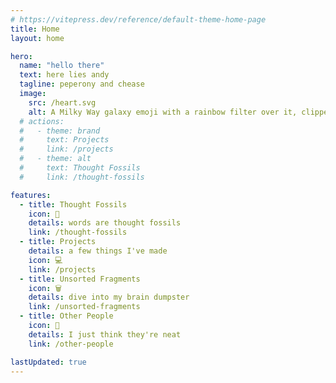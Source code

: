 ```yaml
---
# https://vitepress.dev/reference/default-theme-home-page
title: Home
layout: home

hero:
  name: "hello there"
  text: here lies andy
  tagline: peperony and chease
  image:
    src: /heart.svg
    alt: A Milky Way galaxy emoji with a rainbow filter over it, clipped into a heart shape at .
  # actions:
  #   - theme: brand
  #     text: Projects
  #     link: /projects
  #   - theme: alt
  #     text: Thought Fossils
  #     link: /thought-fossils

features:
  - title: Thought Fossils
    icon: 💭
    details: words are thought fossils
    link: /thought-fossils
  - title: Projects
    details: a few things I've made
    icon: 💻
    link: /projects
  - title: Unsorted Fragments
    icon: 🗑️
    details: dive into my brain dumpster
    link: /unsorted-fragments
  - title: Other People
    icon: 🥔
    details: I just think they're neat
    link: /other-people

lastUpdated: true
---
```

